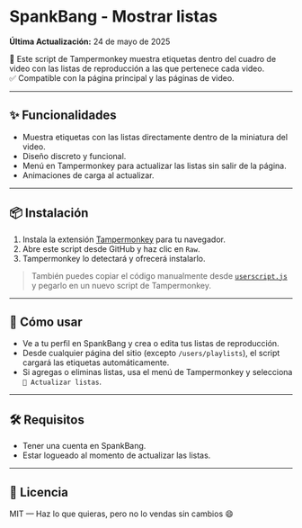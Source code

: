 # SpankBang - Mostrar listas

**Última Actualización:** 24 de mayo de 2025

📁 Este script de Tampermonkey muestra etiquetas dentro del cuadro de video con las listas de reproducción a las que pertenece cada video.  
✅ Compatible con la página principal y las páginas de video.  

---

## ✨ Funcionalidades

- Muestra etiquetas con las listas directamente dentro de la miniatura del video.
- Diseño discreto y funcional.
- Menú en Tampermonkey para actualizar las listas sin salir de la página.
- Animaciones de carga al actualizar.

---

## 📦 Instalación

1. Instala la extensión [Tampermonkey](https://www.tampermonkey.net/) para tu navegador.
2. Abre este script desde GitHub y haz clic en `Raw`.
3. Tampermonkey lo detectará y ofrecerá instalarlo.

> También puedes copiar el código manualmente desde [`userscript.js`](https://github.com/wernser412/SpankBang-tags/raw/refs/heads/main/SpankBang%20-%20Mostrar%20etiquetas%20en%20el%20video.user.js) y pegarlo en un nuevo script de Tampermonkey.

---

## 🔁 Cómo usar

- Ve a tu perfil en SpankBang y crea o edita tus listas de reproducción.
- Desde cualquier página del sitio (excepto `/users/playlists`), el script cargará las etiquetas automáticamente.
- Si agregas o eliminas listas, usa el menú de Tampermonkey y selecciona `🔄 Actualizar listas`.

---

## 🛠 Requisitos

- Tener una cuenta en SpankBang.
- Estar logueado al momento de actualizar las listas.

---

## 📄 Licencia

MIT — Haz lo que quieras, pero no lo vendas sin cambios 😄
